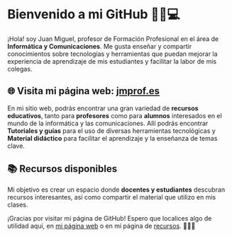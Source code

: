 # Bienvenido a mi GitHub 👨‍🏫💻

¡Hola! soy Juan Miguel, profesor de Formación Profesional en el área de **Informática y Comunicaciones**. Me gusta enseñar y compartir conocimientos sobre tecnologías y herramientas que puedan mejorar la experiencia de aprendizaje de mis estudiantes y facilitar la labor de mis colegas.

## 🌐 Visita mi página web: [jmprof.es](https://jmprof.es)

En mi sitio web, podrás encontrar una gran variedad de **recursos educativos**, tanto para **profesores** como para **alumnos** interesados en el mundo de la informática y las comunicaciones. Allí podrás encontrar **Tutoriales y guías** para el uso de diversas herramientas tecnológicas y **Material didáctico** para facilitar el aprendizaje y la enseñanza de temas clave.

## 📚 Recursos disponibles

Mi objetivo es crear un espacio donde **docentes y estudiantes** descubran recursos interesantes, así como compartir el material que utilizo en mis clases.

¡Gracias por visitar mi página de GitHub! Espero que localices algo de utilidad aquí, en [mi página web](https://jmprof.es) o en mi página de [recursos](https://sites.google.com/view/jmprof/recursos). 👨‍💻✨


<!--
**JMProf/JMProf** is a ✨ _special_ ✨ repository because its `README.md` (this file) appears on your GitHub profile.

Here are some ideas to get you started:

- 🔭 I’m currently working on ...
- 🌱 I’m currently learning ...
- 👯 I’m looking to collaborate on ...
- 🤔 I’m looking for help with ...
- 💬 Ask me about ...
- 📫 How to reach me: ...
- 😄 Pronouns: ...
- ⚡ Fun fact: ...
-->

